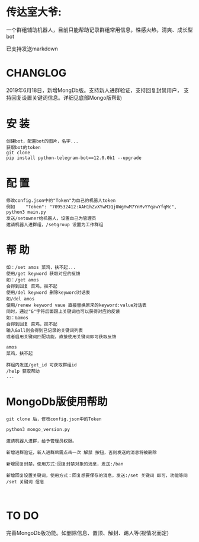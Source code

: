 # 传达室大爷:

一个群组辅助机器人，目前只能帮助记录群组常用信息，~~性感火热~~，清爽、成长型bot

已支持发送markdown

# CHANGLOG
2019年6月18日，新增MongDb版。支持新人进群验证，支持回复封禁用户， 支持回复设置关键词信息。详细见底部Mongo版帮助

# 安 装

```
创建bot，配置bot的图片，名字...
获取bot的token
git clone 
pip install python-telegram-bot==12.0.0b1 --upgrade

```

# 配 置
```
修改config.json中的"Token"为自己的机器人token
例如    "Token": "709532412:AAH1hZvXYwM1Qj0WgYwM7YnMvYYqawYfqMc",
python3 main.py
发送/setowner给机器人，设置自己为管理员
邀请机器人进群组，/setgroup 设置为工作群组
```
# 帮 助
```使用/set keyword value 设置对话表keyword:value，即输入一个关键词keyword，设定对应的反馈value
如：/set amos 菜鸡，扶不起...
使用/get keyword 获取对应的反馈
如：/get amos
会得到回复 菜鸡，扶不起
使用/del keyword 删除keyword对话表
如/del amos
使用/renew keyword vaue 直接替换原来的keyword:value对话表
同时，通过"&"字符后面跟上关键词也可以获得对应的反馈
如：&amos 
会得到回复 菜鸡，扶不起
输入&all则会得到已记录的关键词列表
或者启用关键词匹配功能，直接使用关键词即可获取反馈

amos
菜鸡，扶不起

群组内发送/get_id 可获取群组id
/help 获取帮助
...
```
# MongoDb版使用帮助
```
git clone 后，修改config.json中的Token

python3 mongo_version.py

邀请机器人进群，给予管理员权限。

新增进群验证，新人进群后需点击一次 解禁 按钮，否则发送的消息将被删除

新增回复封禁，使用方式:回复封禁对象的消息，发送:/ban

新增回复设置关键词，使用方式：回复想要保存的消息，发送:/set 关键词 即可，功能等同 /set 关键词 信息



```


# TO DO

完善MongoDb版功能。如删除信息、置顶、解封、踢人等(视情况而定)
